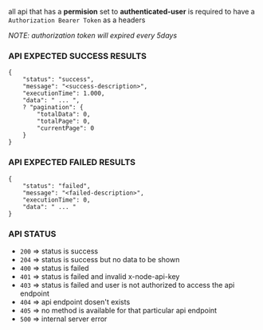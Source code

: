 all api that has a **permision** set to **authenticated-user** is required to have a `Authorization Bearer Token` as a headers

*NOTE: authorization token will expired every 5days*


### API EXPECTED SUCCESS RESULTS
```
{
    "status": "success",
    "message": "<success-description>",
    "executionTime": 1.000,
    "data": " ... ",
    ? "pagination": {
        "totalData": 0,
        "totalPage": 0,
        "currentPage": 0
    }
}
```


### API EXPECTED FAILED RESULTS
```
{
    "status": "failed",
    "message": "<failed-description>",
    "executionTime": 0,
    "data": " ... "
}
```


### API STATUS
* `200` => status is success
* `204` => status is success but no data to be shown
* `400` => status is failed
* `401` => status is failed and invalid x-node-api-key
* `403` => status is failed and user is not authorized to access the api endpoint
* `404` => api endpoint dosen't exists
* `405` => no method is available for that particular api endpoint
* `500` => internal server error
